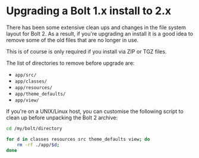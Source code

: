 # Upgrading a Bolt 1.x install to 2.x

There has been some extensive clean ups and changes in the file system layout for Bolt 2.  As a result, if 
you're upgrading an install it is a good  idea to remove some of the old files that are no longer in use.

This is of course is only required if you install via ZIP or TGZ files.

The list of directories to remove before upgrade are:
  - `app/src/`
  - `app/classes/`
  - `app/resources/`
  - `app/theme_defaults/`
  - `app/view/`

If you're on a UNIX/Linux host, you can customise the following script to clean up before unpacking the Bolt 2 archive:

```bash
cd /my/bolt/directory

for d in classes resources src theme_defaults view; do 
    rm -rf ./app/$d; 
done
```